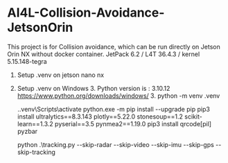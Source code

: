 # AI4L-Collision-Avoidance-JetsonOrin
This project is for Collision avoidance, which can be run directly on Jetson Orin NX without docker container.
JetPack 6.2 / L4T 36.4.3 / kernel 5.15.148-tegra

1. Setup .venv on jetson nano nx 
2. Setup .venv on Windows
   3. Python version is : 3.10.12
      https://www.python.org/downloads/windows/
      3. 
   python -m venv .venv
   
   .\.venv\Scripts\activate
   python.exe -m pip install --upgrade pip
   pip3 install ultralytics==8.3.143 plotly==5.22.0 stonesoup==1.2 scikit-learn==1.3.2 pyserial==3.5 pynmea2==1.19.0
   pip3 install qrcode[pil] pyzbar

   python .\tracking.py --skip-radar --skip-video --skip-imu --skip-gps --skip-tracking
